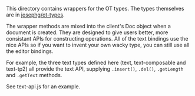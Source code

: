 This directory contains wrappers for the OT types. The types themselves are in [josephg/ot-types](https://github.com/josephg/ot-types).

The wrapper methods are mixed into the client's Doc object when a document is created.
They are designed to give users better, more consistant APIs for constructing operations. All of the text bindings use
the nice APIs so if you want to invent your own wacky type, you can still use all the editor bindings.

For example, the three text types defined here (text, text-composable and text-tp2) all provide the text API, supplying
`.insert()`, `.del()`, `.getLength` and `.getText` methods.

See text-api.js for an example.

